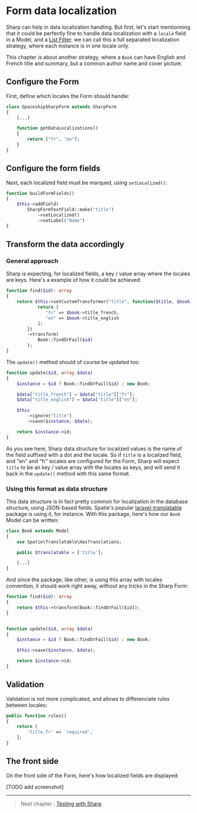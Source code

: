 # Form data localization

Sharp can help in data localization handling. But first, let's start mentionning that it could be perfectly fine to handle data localization with a `locale` field in a Model, and a [List Filter](filters.md): we can call this a full separated localization strategy, where each instance is in one locale only.

This chapter is about another strategy, where a `Book` can have English and French title and summary, but a common author name and cover picture.


## Configure the Form

First, define which locales the Form should handle:

```php
class SpaceshipSharpForm extends SharpForm
{
    [...]

    function getDataLocalizations()
    {
        return ["fr", "en"];
    }
}
```


## Configure the form fields

Next, each localized field must be marqued, using `setLocalized()`:

```php
function buildFormFields()
{
    $this->addField(
        SharpFormTextField::make("title")
            ->setLocalized()
            ->setLabel("Name")
}
```

## Transform the data accordingly

### General approach

Sharp is expecting, for localized fields, a key / value array where the locales are keys. Here's a example of how it could be achieved:

```php
function find($id): array
{
    return $this->setCustomTransformer("title", function($title, $book) {
            return [
               "fr" => $book->title_french,
               "en" => $book->title_english
            ];
        })
        ->transform(
            Book::findOrFail($id)
        );
}
```


The `update()` method should of course be updated too:

```php
function update($id, array $data)
{
    $instance = $id ? Book::findOrFail($id) : new Book;

    $data["title_french"] = $data["title"]["fr"];
    $data["title_english"] = $data["title"]["en"];

    $this
        ->ignore("title")
        ->save($instance, $data);

    return $instance->id;
}
```

As you see here, Sharp data structure for localized values is the name of the field suffixed with a dot and the locale. So if `title` is a localized field, and "en" and "fr" locales are configured for the Form, Sharp will expect `title` to be an key / value array with the locales as keys, and will send it back in the `update()` method with this same format.

### Using this format as data structure

This data structure is in fact pretty common for localization in the database structure, using JSON-based fields. Spatie's popular [laravel-translatable](https://github.com/spatie/laravel-translatable) package is using it, for instance. With this package, here's how our `Book` Model can be written:

```php
class Book extends Model
{
    use Spatie\Translatable\HasTranslations;

    public $translatable = ['title'];

    [...]
}
```

And since the package, like other, is using this array with locales convention, it should work right away, without any tricks in the Sharp Form:


```php
function find($id): array
{
    return $this->transform(Book::findOrFail($id));
}


function update($id, array $data)
{
    $instance = $id ? Book::findOrFail($id) : new Book;

    $this->save($instance, $data);

    return $instance->id;
}
```

## Validation

Validation is not more complicated, and allows to differenciate rules between locales:

```php
public function rules()
{
    return [
        'title.fr' => 'required',
    ];
}
```


## The front side

On the front side of the Form, here's how localized fields are displayed:

\[TODO add screenshot\]




---

> Next chapter : [Testing with Sharp](testing-with-sharp.md)
